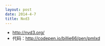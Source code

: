 ```yaml
---
layout: post
date: 2014-4-7
title: Nvd3
---
```

- <http://nvd3.org/>
- 代码：<http://codepen.io/billie66/pen/pmlxd>

